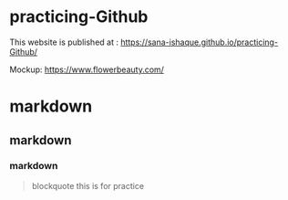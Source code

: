 # practicing-Github
This website is published at : https://sana-ishaque.github.io/practicing-Github/


Mockup: https://www.flowerbeauty.com/

# markdown

## markdown

### markdown

>blockquote this is for practice
